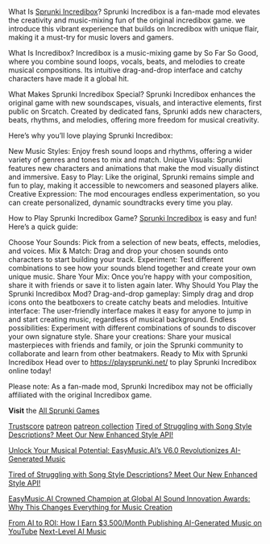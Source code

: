 What Is [Sprunki Incredibox](https://playsprunki.net)?
Sprunki Incredibox is a fan-made mod elevates the creativity and music-mixing fun of the original incredibox game. we introduce this vibrant experience that builds on Incredibox with unique flair, making it a must-try for music lovers and gamers.

What Is Incredibox?
Incredibox is a music-mixing game by So Far So Good, where you combine sound loops, vocals, beats, and melodies to create musical compositions. Its intuitive drag-and-drop interface and catchy characters have made it a global hit.

What Makes Sprunki Incredibox Special?
Sprunki Incredibox enhances the original game with new soundscapes, visuals, and interactive elements, first public on Srcatch. Created by dedicated fans, Sprunki adds new characters, beats, rhythms, and melodies, offering more freedom for musical creativity.

Here’s why you’ll love playing Sprunki Incredibox:

New Music Styles: Enjoy fresh sound loops and rhythms, offering a wider variety of genres and tones to mix and match.
Unique Visuals: Sprunki features new characters and animations that make the mod visually distinct and immersive.
Easy to Play: Like the original, Sprunki remains simple and fun to play, making it accessible to newcomers and seasoned players alike.
Creative Expression: The mod encourages endless experimentation, so you can create personalized, dynamic soundtracks every time you play.

How to Play Sprunki Incredibox Game?
[Sprunki Incredibox](https://playsprunki.net) is easy and fun! Here’s a quick guide:

Choose Your Sounds: Pick from a selection of new beats, effects, melodies, and voices.
Mix & Match: Drag and drop your chosen sounds onto characters to start building your track.
Experiment: Test different combinations to see how your sounds blend together and create your own unique music.
Share Your Mix: Once you’re happy with your composition, share it with friends or save it to listen again later.
Why Should You Play the Sprunki Incredibox Mod?
Drag-and-drop gameplay: Simply drag and drop icons onto the beatboxers to create catchy beats and melodies.
Intuitive interface: The user-friendly interface makes it easy for anyone to jump in and start creating music, regardless of musical background.
Endless possibilities: Experiment with different combinations of sounds to discover your own signature style.
Share your creations: Share your musical masterpieces with friends and family, or join the Sprunki community to collaborate and learn from other beatmakers.
Ready to Mix with Sprunki Incredibox
Head over to https://playsprunki.net/ to play Sprunki Incredibox online today!

Please note: As a fan-made mod, Sprunki Incredibox may not be officially affiliated with the original Incredibox game.

**Visit** the [All Sprunki Games](https://playsprunki.net)<br />

[Trustscore](https://www.scamadviser.com/check-website/playsprunki.net)
[patreon](https://www.patreon.com/posts/how-to-create-ai-127714514)
[patreon collection](https://www.patreon.com/collection/1494892)
[Tired of Struggling with Song Style Descriptions? Meet Our New Enhanced Style API!​​](https://www.patreon.com/posts/129087146)

[Unlock Your Musical Potential: EasyMusic.AI’s V6.0 Revolutionizes AI-Generated Music​](https://www.patreon.com/posts/129416632)

[Tired of Struggling with Song Style Descriptions? Meet Our New Enhanced Style API!​​](https://www.patreon.com/posts/129087146)

[EasyMusic.AI Crowned Champion at Global AI Sound Innovation Awards: Why This Changes Everything for Music Creation](https://www.patreon.com/posts/130667366)

[From AI to ROI: How I Earn $3,500/Month Publishing AI-Generated Music on YouTube](https://www.patreon.com/posts/130758601)
[Next-Level AI Music​](https://cal.com/easymusic)

